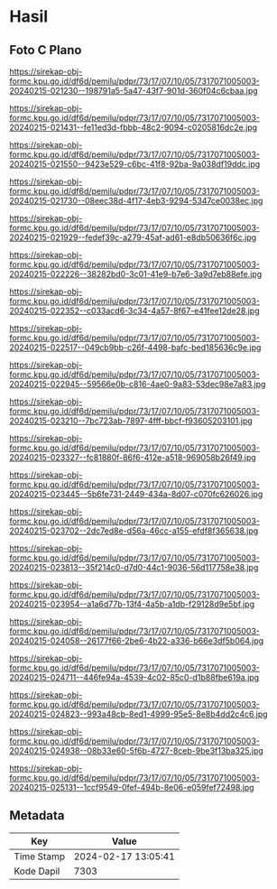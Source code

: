 # Hasil

## Foto C Plano

https://sirekap-obj-formc.kpu.go.id/df6d/pemilu/pdpr/73/17/07/10/05/7317071005003-20240215-021230--198791a5-5a47-43f7-901d-360f04c6cbaa.jpg

https://sirekap-obj-formc.kpu.go.id/df6d/pemilu/pdpr/73/17/07/10/05/7317071005003-20240215-021431--fe11ed3d-fbbb-48c2-9094-c0205816dc2e.jpg

https://sirekap-obj-formc.kpu.go.id/df6d/pemilu/pdpr/73/17/07/10/05/7317071005003-20240215-021550--9423e529-c6bc-41f8-92ba-9a038df19ddc.jpg

https://sirekap-obj-formc.kpu.go.id/df6d/pemilu/pdpr/73/17/07/10/05/7317071005003-20240215-021730--08eec38d-4f17-4eb3-9294-5347ce0038ec.jpg

https://sirekap-obj-formc.kpu.go.id/df6d/pemilu/pdpr/73/17/07/10/05/7317071005003-20240215-021929--fedef39c-a279-45af-ad61-e8db50636f6c.jpg

https://sirekap-obj-formc.kpu.go.id/df6d/pemilu/pdpr/73/17/07/10/05/7317071005003-20240215-022226--38282bd0-3c01-41e9-b7e6-3a9d7eb88efe.jpg

https://sirekap-obj-formc.kpu.go.id/df6d/pemilu/pdpr/73/17/07/10/05/7317071005003-20240215-022352--c033acd6-3c34-4a57-8f67-e41fee12de28.jpg

https://sirekap-obj-formc.kpu.go.id/df6d/pemilu/pdpr/73/17/07/10/05/7317071005003-20240215-022517--049cb9bb-c26f-4498-bafc-bed185636c9e.jpg

https://sirekap-obj-formc.kpu.go.id/df6d/pemilu/pdpr/73/17/07/10/05/7317071005003-20240215-022945--59566e0b-c816-4ae0-9a83-53dec98e7a83.jpg

https://sirekap-obj-formc.kpu.go.id/df6d/pemilu/pdpr/73/17/07/10/05/7317071005003-20240215-023210--7bc723ab-7897-4fff-bbcf-f93605203101.jpg

https://sirekap-obj-formc.kpu.go.id/df6d/pemilu/pdpr/73/17/07/10/05/7317071005003-20240215-023327--fc81880f-86f6-412e-a518-969058b26f49.jpg

https://sirekap-obj-formc.kpu.go.id/df6d/pemilu/pdpr/73/17/07/10/05/7317071005003-20240215-023445--5b6fe731-2449-434a-8d07-c070fc626026.jpg

https://sirekap-obj-formc.kpu.go.id/df6d/pemilu/pdpr/73/17/07/10/05/7317071005003-20240215-023702--2dc7ed8e-d56a-46cc-a155-efdf8f365638.jpg

https://sirekap-obj-formc.kpu.go.id/df6d/pemilu/pdpr/73/17/07/10/05/7317071005003-20240215-023813--35f214c0-d7d0-44c1-9036-56d117758e38.jpg

https://sirekap-obj-formc.kpu.go.id/df6d/pemilu/pdpr/73/17/07/10/05/7317071005003-20240215-023954--a1a6d77b-13f4-4a5b-a1db-f29128d9e5bf.jpg

https://sirekap-obj-formc.kpu.go.id/df6d/pemilu/pdpr/73/17/07/10/05/7317071005003-20240215-024058--26177f66-2be6-4b22-a336-b66e3df5b064.jpg

https://sirekap-obj-formc.kpu.go.id/df6d/pemilu/pdpr/73/17/07/10/05/7317071005003-20240215-024711--446fe94a-4539-4c02-85c0-d1b88fbe619a.jpg

https://sirekap-obj-formc.kpu.go.id/df6d/pemilu/pdpr/73/17/07/10/05/7317071005003-20240215-024823--993a48cb-8ed1-4999-95e5-8e8b4dd2c4c6.jpg

https://sirekap-obj-formc.kpu.go.id/df6d/pemilu/pdpr/73/17/07/10/05/7317071005003-20240215-024938--08b33e60-5f6b-4727-8ceb-9be3f13ba325.jpg

https://sirekap-obj-formc.kpu.go.id/df6d/pemilu/pdpr/73/17/07/10/05/7317071005003-20240215-025131--1ccf9549-0fef-494b-8e06-e059fef72498.jpg


## Metadata

| Key        | Value               |
| ---------- | ------------------- |
| Time Stamp | 2024-02-17 13:05:41 |
| Kode Dapil | 7303                |



